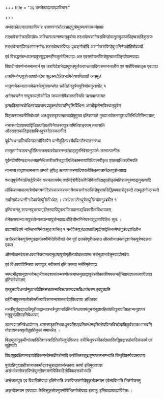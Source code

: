 +++
title = "२६ दत्तकेग्राह्याग्राह्याविचारः"

+++

अथदत्तकेग्राह्याग्राह्याविचारः ब्राह्मणानांसोदरभ्रातृपुत्रोमुख्यत्वात्प्रथमंग्राह्यः

तदभावेसगोत्रसपिण्डोयः कश्चित्सापत्नश्चातृपुत्रोवा तदभावेत्वसगोत्रसपिण्डोमातुलकुलजपितृष्वसादिकुलजः

तदभावेत्वसपिण्डःसमानगोत्रः तदभावेत्वसपिण्डः पृथक्‌गोत्रोपि असगोत्रसपिण्डेषुभागिनेयदौहित्रौवर्ज्यौ

एवं विरुद्धसंबन्धापत्त्यापुत्रबुद्ध्यनर्होमातुलोपिनग्राह्यः अत एवसगोत्रसपिण्डेषुश्चातापितृव्योवानग्राह्यः

विप्रादीनांवर्णानांसमानवर्न एव तत्रापिदेशभेदप्रयुक्तगुर्जरत्वान्ध्रत्वादिनासमानजातीय एव सर्वोपिसभ्रातृक एवग्राह्यः

तत्रापिज्येष्ठपुत्रोनग्राह्योनदेयः शूद्रस्यदौहित्रभागिनेयावपिग्राह्यौ अत्रमूलं

भातृणामेकजातानामेकश्चेत्पुत्रवान्भवेत सर्वेतेतेनपुत्रेणपुत्रिणोमनुरब्रवीत् १

अनेनवचनेन नापुत्रस्यलोकोस्ति जायमानोवैब्राह्मणस्त्रिभि ऋणवान्जायत

इत्यादिशास्त्रबोधितस्याप्रजत्वप्रयुक्तदोषस्यनिवृत्तिर्विधिना अस्वीकृतेनापिश्चातृपुत्रेण

पितृव्यस्यभवतीतिबोध्यते अतःपुत्रसदृश्यत्वात्ग्राह्येषुमुख्य इतिज्ञाप्यते मुख्याभावेतत्सदृशःप्रतिनिधिरितिन्यायात्

नचास्मादेववाक्याद्विधिवत्प्रतिग्रहंविनैवतस्यपुत्रत्वमितिशङ्क्यम् तथासति औरसदत्तकादिद्वादशाविधपुत्रवदेतस्यपत्नीत

पूर्वमेवधनहरित्वपिण्डदत्वौचित्यैन पत्नीदुहितरश्चैवपितरौश्चातरस्तथा

तत्सुतागोत्रजाबन्धुरितितत्क्रमवाक्येभ्रात्रनन्तरंभ्रातृसुतनिवेशानुपपत्तेः तस्मात्पत्नीतः

पूर्वमदीयपिण्डदानधनग्रहणेधिकारीकश्चिद्धवत्वितिकामनायांविधिवत्स्वीकृत एवतथाधिकारीभवति

नान्यथा तादृशकामनाया अभावे तुपितृ ऋणापाकरणादिपारलौकिकमात्रार्थंदत्तपुत्रोनग्राह्यः

श्चातृपुत्रेणैवतत्सिद्धेरित्येवं वचनतात्पर्यम् क्वचिद्देशेवैदिकविधिंविनापिदातृग्रहीतृसंमतिराजपुरुपाद्यनुमत्यादि

लौकिकव्यापारमात्रेणोपनयनादिसंस्कारकरणमात्रेणचसगोत्रसपिण्डेपुत्रत्वसिद्धिव्यवहारोदृश्यते तत्रमूलंनोपलभ्यते

सर्वासामेकपत्नीनामेकाचेत्पुत्रिणीभवेत् । सर्वास्तास्तेनपुत्रेणपुत्रिण्योमनुरब्रवीत १

इतिवचनंतु सापत्नपुत्रस्यागृहीतस्यापिपुत्रत्वपिण्डदानाद्यधिकारीत्वविधायकम्

तेनैकसपत्न्याःसपुत्रत्वेन्यसपत्न्यापुत्रोनग्राह्यःदौहित्रौभागिनेयश्चशूद्राणांविहितः सुतः ।

ब्राह्मणादित्रये नास्तिभागिनेयःसुतःक्वचित् १ नत्वेवैकंपुत्रंदद्यात्प्रतिगृह्णीयाद्वेतिनज्येष्ठंपुत्रंदद्यादितीच

अत्रौरसानेकपुत्रेणपुत्रदानंकार्यमितिविधीयते तेन पूर्वं दत्तकोगृहीतस्तत औरसोजातस्तादृशानेकपुत्रेणदत्तक एकल

औरसोवानदेयःसधवयास्त्रियामत्यनुज्ञयापुत्रोगृहीतव्योदातव्यश्च भर्त्रनुज्ञाभावेतुनग्राह्योनदेयः

एवं विधवयापिस्त्रिया त्वयापुत्रः स्वीकार्य इति उक्त्वा भर्तरिमृतेग्राह्यः

स्पष्टमीदृशानुज्ञाभावेभतृजीवनदशायांतन्मरणोत्तरमाप्तमुखाद्वापुत्रस्वीकारविषयकभर्तृभिप्रायंज्ञातवत्यापिग्राह्य इतिसर्वसंमतम्

एतदुभयविधभर्त्रनुज्ञाभावेपितत्तच्छास्नान्नित्यकाम्यव्रतादिधर्माचरण इवपुत्रप्रति

ग्रहेपिनापुत्रस्यलोकोस्तीत्यादिसामान्यशास्त्रादेवविधवाया अधिकारः

नस्त्रीपुत्रंदद्यात्प्रतिगृहीयाद्वान्यत्रभर्त्रनुज्ञानादितिवसिष्ठवाक्यंतुभर्त्रनुज्ञारहितांप्रतिपुत्राप्रतिग्रहाभ्यनुज्ञापरं नतुपुत्रप्रतिग्रहनिषेधपरम्

शास्त्रप्राप्तनिषेधायोगात् अतस्तादृशस्त्रियाःपुत्रप्रतिग्रहप्रतिबन्धेनवृत्तिलोपपिण्डविच्छेदादिकुर्वन्नरकभाग्भवति योब्राह्मनस्यवृत्तौतुप्रतिकूलं
समाचरेत् ।

विड्‌भुजांतुकृमीणांस्यादितिशास्त्रादितिकौस्तुभेविस्तरः स्त्रीभिःपुत्रस्वीकारेव्रतादिवद्धिप्रद्वाराहोमादिकंकार्य एवं शूद्रेणापि

विप्रःशूद्रदक्षिणामादायवैदिकमन्त्रैस्तदीयहोमादि करोतितत्रशूद्रःपुण्यफलभाग्भवति किंतुविप्रस्यैवप्रत्यवायः

पुत्रंप्रतिगृह्यग्रहीत्राजातकर्माद्याश्चूडाद्यावासंस्काराः कार्या इतिमुख्यःपक्षः असंभवेसगोत्रसपिण्डेषुक्टोपनयनोपिविवाहितोपिवादत्तकोभवति

असंजातपुत्र एव विवाहितोग्राह्य इतिमेभाति असपिण्डसगोत्रेषुकृतोपनयन एवेत्यपिभाति भिन्नगोत्रस्तु

अकृतोपनयन एवग्राह्याः केचित्तुकृतोपनुयनोपिभिन्नगोत्रोग्राह्य इत्याहुः इतिग्राह्याग्राह्याविवेकः ।
